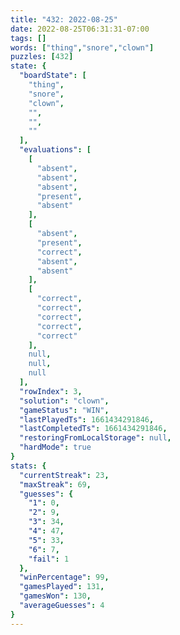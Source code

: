 ```yaml
---
title: "432: 2022-08-25"
date: 2022-08-25T06:31:31-07:00
tags: []
words: ["thing","snore","clown"]
puzzles: [432]
state: {
  "boardState": [
    "thing",
    "snore",
    "clown",
    "",
    "",
    ""
  ],
  "evaluations": [
    [
      "absent",
      "absent",
      "absent",
      "present",
      "absent"
    ],
    [
      "absent",
      "present",
      "correct",
      "absent",
      "absent"
    ],
    [
      "correct",
      "correct",
      "correct",
      "correct",
      "correct"
    ],
    null,
    null,
    null
  ],
  "rowIndex": 3,
  "solution": "clown",
  "gameStatus": "WIN",
  "lastPlayedTs": 1661434291846,
  "lastCompletedTs": 1661434291846,
  "restoringFromLocalStorage": null,
  "hardMode": true
}
stats: {
  "currentStreak": 23,
  "maxStreak": 69,
  "guesses": {
    "1": 0,
    "2": 9,
    "3": 34,
    "4": 47,
    "5": 33,
    "6": 7,
    "fail": 1
  },
  "winPercentage": 99,
  "gamesPlayed": 131,
  "gamesWon": 130,
  "averageGuesses": 4
}
---
```


<!-- more -->
